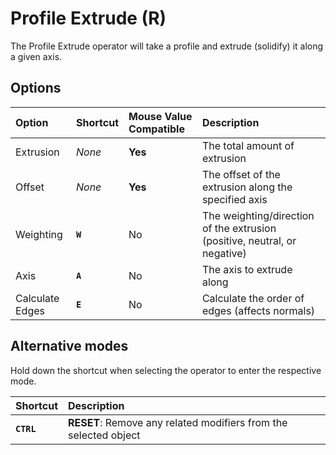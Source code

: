 # Profile Extrude (<span title="Recallable">R</span>)

The Profile Extrude operator will take a profile and extrude (solidify) it along a given axis.

## Options

| Option | Shortcut | Mouse Value Compatible | Description |
| :--- | :--- | :--- | :--- |
| Extrusion | _None_ | **Yes** | The total amount of extrusion |
| Offset | _None_ | **Yes** | The offset of the extrusion along the specified axis |
| Weighting | **`W`** | No | The weighting/direction of the extrusion (positive, neutral, or negative) |
| Axis | **`A`** | No | The axis to extrude along |
| Calculate Edges | **`E`** | No | Calculate the order of edges (affects normals) |

## Alternative modes

Hold down the shortcut when selecting the operator to enter the respective mode.

| Shortcut | Description |
| :--- | :--- |
| **`CTRL`** | **RESET**: Remove any related modifiers from the selected object |